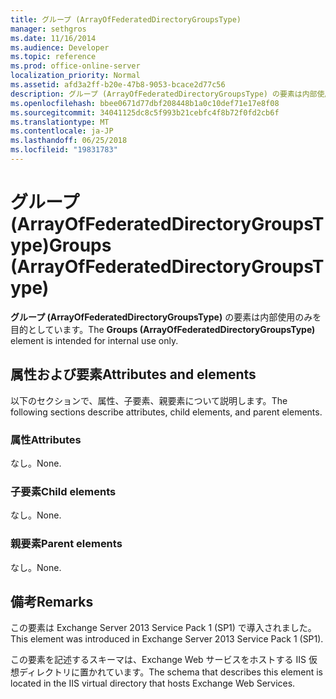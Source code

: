 ```yaml
---
title: グループ (ArrayOfFederatedDirectoryGroupsType)
manager: sethgros
ms.date: 11/16/2014
ms.audience: Developer
ms.topic: reference
ms.prod: office-online-server
localization_priority: Normal
ms.assetid: afd3a2ff-b20e-47b8-9053-bcace2d77c56
description: グループ (ArrayOfFederatedDirectoryGroupsType) の要素は内部使用のみを目的としています。
ms.openlocfilehash: bbee0671d77dbf208448b1a0c10def71e17e8f08
ms.sourcegitcommit: 34041125dc8c5f993b21cebfc4f8b72f0fd2cb6f
ms.translationtype: MT
ms.contentlocale: ja-JP
ms.lasthandoff: 06/25/2018
ms.locfileid: "19831783"
---
```

# <a name="groups-arrayoffederateddirectorygroupstype"></a><span data-ttu-id="cfb00-103">グループ (ArrayOfFederatedDirectoryGroupsType)</span><span class="sxs-lookup"><span data-stu-id="cfb00-103">Groups (ArrayOfFederatedDirectoryGroupsType)</span></span>

<span data-ttu-id="cfb00-104">**グループ (ArrayOfFederatedDirectoryGroupsType)** の要素は内部使用のみを目的としています。</span><span class="sxs-lookup"><span data-stu-id="cfb00-104">The **Groups (ArrayOfFederatedDirectoryGroupsType)** element is intended for internal use only.</span></span> 

## <a name="attributes-and-elements"></a><span data-ttu-id="cfb00-105">属性および要素</span><span class="sxs-lookup"><span data-stu-id="cfb00-105">Attributes and elements</span></span>

<span data-ttu-id="cfb00-106">以下のセクションで、属性、子要素、親要素について説明します。</span><span class="sxs-lookup"><span data-stu-id="cfb00-106">The following sections describe attributes, child elements, and parent elements.</span></span>
  
### <a name="attributes"></a><span data-ttu-id="cfb00-107">属性</span><span class="sxs-lookup"><span data-stu-id="cfb00-107">Attributes</span></span>

<span data-ttu-id="cfb00-108">なし。</span><span class="sxs-lookup"><span data-stu-id="cfb00-108">None.</span></span>
  
### <a name="child-elements"></a><span data-ttu-id="cfb00-109">子要素</span><span class="sxs-lookup"><span data-stu-id="cfb00-109">Child elements</span></span>

<span data-ttu-id="cfb00-110">なし。</span><span class="sxs-lookup"><span data-stu-id="cfb00-110">None.</span></span>
  
### <a name="parent-elements"></a><span data-ttu-id="cfb00-111">親要素</span><span class="sxs-lookup"><span data-stu-id="cfb00-111">Parent elements</span></span>

<span data-ttu-id="cfb00-112">なし。</span><span class="sxs-lookup"><span data-stu-id="cfb00-112">None.</span></span>
  
## <a name="remarks"></a><span data-ttu-id="cfb00-113">備考</span><span class="sxs-lookup"><span data-stu-id="cfb00-113">Remarks</span></span>

<span data-ttu-id="cfb00-114">この要素は Exchange Server 2013 Service Pack 1 (SP1) で導入されました。</span><span class="sxs-lookup"><span data-stu-id="cfb00-114">This element was introduced in Exchange Server 2013 Service Pack 1 (SP1).</span></span>
  
<span data-ttu-id="cfb00-115">この要素を記述するスキーマは、Exchange Web サービスをホストする IIS 仮想ディレクトリに置かれています。</span><span class="sxs-lookup"><span data-stu-id="cfb00-115">The schema that describes this element is located in the IIS virtual directory that hosts Exchange Web Services.</span></span>
  

